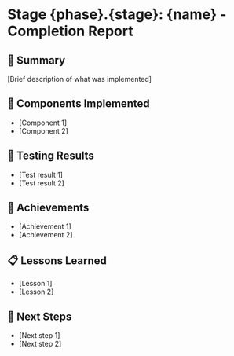 # Stage {phase}.{stage}: {name} - Completion Report

## 📝 Summary
[Brief description of what was implemented]

## 🔧 Components Implemented
- [Component 1]
- [Component 2]

## 🧪 Testing Results
- [Test result 1]
- [Test result 2]

## 🎯 Achievements
- [Achievement 1]
- [Achievement 2]

## 📋 Lessons Learned
- [Lesson 1]
- [Lesson 2]

## 🚀 Next Steps
- [Next step 1]
- [Next step 2]
